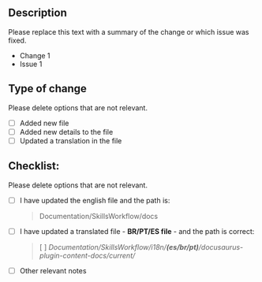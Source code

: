 ## Description

Please replace this text with a summary of the change or which issue was fixed.

  - Change 1
  - Issue 1

## Type of change

Please delete options that are not relevant.

- [ ] Added new file
- [ ] Added new details to the file
- [ ] Updated a translation in the file

## Checklist:

Please delete options that are not relevant.

- [ ] I have updated the english file and the path is: 

    > Documentation/SkillsWorkflow/docs

- [ ] I have updated a translated file - **BR/PT/ES file** - and the path is correct:
   
    > [ ] *Documentation/SkillsWorkflow/i18n/**(es/br/pt)**/docusaurus-plugin-content-docs/current/*
   
- [ ] Other relevant notes
